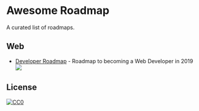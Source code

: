 # Awesome Roadmap

A curated list of roadmaps.

## Web
* [Developer Roadmap](https://github.com/kamranahmedse/developer-roadmap) - Roadmap to becoming a Web Developer in 2019 [<img src="https://img.shields.io/badge/Roadmap-2019-yellowgreen.svg">](https://github.com/kamranahmedse/developer-roadmap#-introduction)

## License

[![CC0](http://mirrors.creativecommons.org/presskit/buttons/88x31/svg/cc-zero.svg)](https://creativecommons.org/publicdomain/zero/1.0/)
